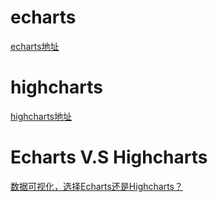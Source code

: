 # echarts
[echarts地址](http://echarts.baidu.com/)


# highcharts


[highcharts地址](http://www.highcharts.com/)



# Echarts V.S Highcharts
[数据可视化，选择Echarts还是Highcharts？](https://www.jishux.com/p/665243df968199ce)

